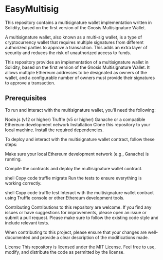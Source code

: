 # EasyMultisig
This repository contains a multisignature wallet implementation written in Solidity, based on the first version of the Gnosis Multisignature Wallet.

A multisignature wallet, also known as a multi-sig wallet, is a type of cryptocurrency wallet that requires multiple signatures from different authorized parties to approve a transaction. This adds an extra layer of security and reduces the risk of unauthorized access to funds.

This repository provides an implementation of a multisignature wallet in Solidity, based on the first version of the Gnosis Multisignature Wallet. It allows multiple Ethereum addresses to be designated as owners of the wallet, and a configurable number of owners must provide their signatures to approve a transaction.


## Prerequisites
To run and interact with the multisignature wallet, you'll need the following:

Node.js (v12 or higher)
Truffle (v5 or higher)
Ganache or a compatible Ethereum development network
Installation
Clone this repository to your local machine.
Install the required dependencies.


To deploy and interact with the multisignature wallet contract, follow these steps:

Make sure your local Ethereum development network (e.g., Ganache) is running.

Compile the contracts and deploy the multisignature wallet contract.

shell
Copy code
truffle migrate
Run the tests to ensure everything is working correctly.

shell
Copy code
truffle test
Interact with the multisignature wallet contract using Truffle console or other Ethereum development tools.

Contributing
Contributions to this repository are welcome. If you find any issues or have suggestions for improvements, please open an issue or submit a pull request. Please make sure to follow the existing code style and include relevant tests.

When contributing to this project, please ensure that your changes are well-documented and provide a clear description of the modifications made.

License
This repository is licensed under the MIT License. Feel free to use, modify, and distribute the code as permitted by the license.
